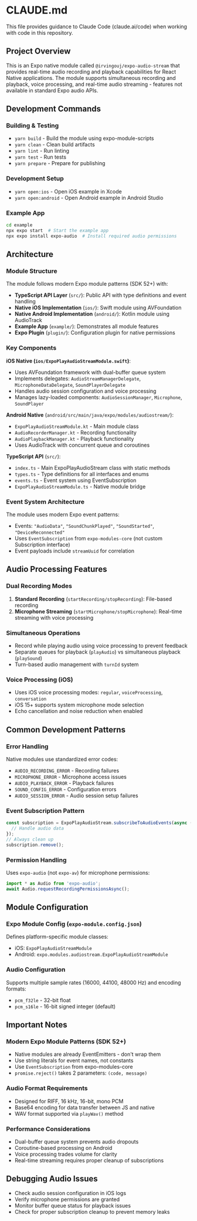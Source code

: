 # CLAUDE.md

This file provides guidance to Claude Code (claude.ai/code) when working with code in this repository.

## Project Overview

This is an Expo native module called `@irvingouj/expo-audio-stream` that provides real-time audio recording and playback capabilities for React Native applications. The module supports simultaneous recording and playback, voice processing, and real-time audio streaming - features not available in standard Expo audio APIs.

## Development Commands

### Building & Testing
- `yarn build` - Build the module using expo-module-scripts
- `yarn clean` - Clean build artifacts  
- `yarn lint` - Run linting
- `yarn test` - Run tests
- `yarn prepare` - Prepare for publishing

### Development Setup
- `yarn open:ios` - Open iOS example in Xcode
- `yarn open:android` - Open Android example in Android Studio

### Example App
```bash
cd example
npx expo start  # Start the example app
npx expo install expo-audio  # Install required audio permissions
```

## Architecture

### Module Structure
The module follows modern Expo module patterns (SDK 52+) with:

- **TypeScript API Layer** (`src/`): Public API with type definitions and event handling
- **Native iOS Implementation** (`ios/`): Swift module using AVFoundation 
- **Native Android Implementation** (`android/`): Kotlin module using AudioTrack
- **Example App** (`example/`): Demonstrates all module features
- **Expo Plugin** (`plugin/`): Configuration plugin for native permissions

### Key Components

**iOS Native (`ios/ExpoPlayAudioStreamModule.swift`)**:
- Uses AVFoundation framework with dual-buffer queue system
- Implements delegates: `AudioStreamManagerDelegate`, `MicrophoneDataDelegate`, `SoundPlayerDelegate`
- Handles audio session configuration and voice processing
- Manages lazy-loaded components: `AudioSessionManager`, `Microphone`, `SoundPlayer`

**Android Native** (`android/src/main/java/expo/modules/audiostream/`):
- `ExpoPlayAudioStreamModule.kt` - Main module class
- `AudioRecorderManager.kt` - Recording functionality  
- `AudioPlaybackManager.kt` - Playback functionality
- Uses AudioTrack with concurrent queue and coroutines

**TypeScript API** (`src/`):
- `index.ts` - Main ExpoPlayAudioStream class with static methods
- `types.ts` - Type definitions for all interfaces and enums
- `events.ts` - Event system using EventSubscription
- `ExpoPlayAudioStreamModule.ts` - Native module bridge

### Event System Architecture
The module uses modern Expo event patterns:
- Events: `"AudioData"`, `"SoundChunkPlayed"`, `"SoundStarted"`, `"DeviceReconnected"`
- Uses `EventSubscription` from `expo-modules-core` (not custom Subscription interface)
- Event payloads include `streamUuid` for correlation

## Audio Processing Features

### Dual Recording Modes
1. **Standard Recording** (`startRecording/stopRecording`): File-based recording
2. **Microphone Streaming** (`startMicrophone/stopMicrophone`): Real-time streaming with voice processing

### Simultaneous Operations  
- Record while playing audio using voice processing to prevent feedback
- Separate queues for playback (`playAudio`) vs simultaneous playback (`playSound`)
- Turn-based audio management with `turnId` system

### Voice Processing (iOS)
- Uses iOS voice processing modes: `regular`, `voiceProcessing`, `conversation`  
- iOS 15+ supports system microphone mode selection
- Echo cancellation and noise reduction when enabled

## Common Development Patterns

### Error Handling
Native modules use standardized error codes:
- `AUDIO_RECORDING_ERROR` - Recording failures
- `MICROPHONE_ERROR` - Microphone access issues  
- `AUDIO_PLAYBACK_ERROR` - Playback failures
- `SOUND_CONFIG_ERROR` - Configuration errors
- `AUDIO_SESSION_ERROR` - Audio session setup failures

### Event Subscription Pattern
```typescript
const subscription = ExpoPlayAudioStream.subscribeToAudioEvents(async (event) => {
  // Handle audio data
});
// Always clean up
subscription.remove();
```

### Permission Handling
Uses `expo-audio` (not `expo-av`) for microphone permissions:
```typescript
import * as Audio from 'expo-audio';
await Audio.requestRecordingPermissionsAsync();
```

## Module Configuration

### Expo Module Config (`expo-module.config.json`)
Defines platform-specific module classes:
- iOS: `ExpoPlayAudioStreamModule`  
- Android: `expo.modules.audiostream.ExpoPlayAudioStreamModule`

### Audio Configuration
Supports multiple sample rates (16000, 44100, 48000 Hz) and encoding formats:
- `pcm_f32le` - 32-bit float
- `pcm_s16le` - 16-bit signed integer (default)

## Important Notes

### Modern Expo Module Patterns (SDK 52+)
- Native modules are already EventEmitters - don't wrap them
- Use string literals for event names, not constants
- Use `EventSubscription` from expo-modules-core
- `promise.reject()` takes 2 parameters: `(code, message)`

### Audio Format Requirements  
- Designed for RIFF, 16 kHz, 16-bit, mono PCM
- Base64 encoding for data transfer between JS and native
- WAV format supported via `playWav()` method

### Performance Considerations
- Dual-buffer queue system prevents audio dropouts
- Coroutine-based processing on Android  
- Voice processing trades volume for clarity
- Real-time streaming requires proper cleanup of subscriptions

## Debugging Audio Issues
- Check audio session configuration in iOS logs
- Verify microphone permissions are granted
- Monitor buffer queue status for playback issues
- Check for proper subscription cleanup to prevent memory leaks